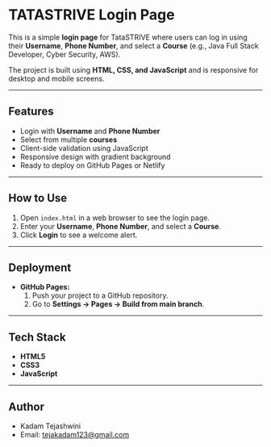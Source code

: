 # TATASTRIVE Login Page

This is a simple **login page** for TataSTRIVE where users can log in using their **Username**, **Phone Number**, and select a **Course** (e.g., Java Full Stack Developer, Cyber Security, AWS).

The project is built using **HTML, CSS, and JavaScript** and is responsive for desktop and mobile screens.

---

## Features

- Login with **Username** and **Phone Number**  
- Select from multiple **courses**  
- Client-side validation using JavaScript  
- Responsive design with gradient background  
- Ready to deploy on GitHub Pages or Netlify  

---

## How to Use

1. Open `index.html` in a web browser to see the login page.  
2. Enter your **Username**, **Phone Number**, and select a **Course**.  
3. Click **Login** to see a welcome alert.  

---

## Deployment

- **GitHub Pages:**  
  1. Push your project to a GitHub repository.  
  2. Go to **Settings → Pages → Build from main branch**.  



---

## Tech Stack

- **HTML5**  
- **CSS3**  
- **JavaScript**

---



## Author

- Kadam Tejashwini 
- Email: tejakadam123@gmail.com
